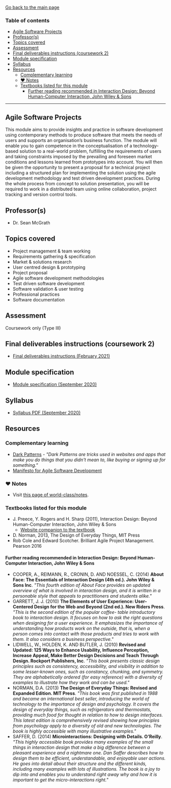 [Go back to the main page](../../../README.md)

### Table of contents

- [Agile Software Projects](#agile-software-projects)
- [Professor(s)](#professors)
- [Topics covered](#topics-covered)
- [Assessment](#assessment)
- [Final deliverables instructions (coursework 2)](#final-deliverables-instructions-coursework-2)
- [Module specification](#module-specification)
- [Syllabus](#syllabus)
- [Resources](#resources)
  - [Complementary learning](#complementary-learning)
  - [:heart: Notes](#heart-notes)
  - [Textbooks listed for this module](#textbooks-listed-for-this-module)
    - [Further reading recommended in Interaction Design: Beyond Human-Computer Interaction, John Wiley & Sons](#further-reading-recommended-in-interaction-design-beyond-human-computer-interaction-john-wiley--sons)

---

## Agile Software Projects

This module aims to provide insights and practice in software
development using contemporary methods to produce software that meets
the needs of users and supports an organisation’s business function.
The module will enable you to gain competence in the conceptualisation
of a technology-based solution to a real-world problem, fulfilling
the requirements of users and taking constraints imposed by the
prevailing and foreseen market conditions and lessons learned from
prototypes into account. You will then be given the opportunity to
present a proposal for a technical project including a structured plan
for implementing the solution using the agile development methodology
and test driven development practices. During the whole process from
concept to solution presentation, you will be required to work in a
distributed team using online collaboration, project tracking and
version control tools.

## Professor(s)

- Dr. Sean McGrath

## Topics covered

- Project management & team working
- Requirements gathering & specification
- Market & solutions research
- User centred design & prototyping
- Project proposal
- Agile software development methodologies
- Test driven software development
- Software validation & user testing
- Professional practices
- Software documentation

## Assessment

Coursework only (Type III)

## Final deliverables instructions (coursework 2)

- [Final deliverables instructions (February 2021)](https://github.com/world-class/binary-assets/blob/master/modules/cm2020-asp/cm2020_asp_final_deliverables_instructions.pdf)

## Module specification

- [Module specification (September 2020)](https://github.com/world-class/binary-assets/blob/master/modules/module-specification/CM2020_ASP-Module-Spec.pdf)

## Syllabus

- [Syllabus PDF (September 2020)](https://github.com/world-class/binary-assets/blob/master/modules/syllabi/Syllabus_CM2020_ASP.pdf)

## Resources

### Complementary learning

- [Dark Patterns](https://darkpatterns.org/) - _"Dark Patterns are tricks used in websites and apps that make you do things that you didn't mean to, like buying or signing up for something."_
- [Manifesto for Agile Software Development](https://agilemanifesto.org/)

### :heart: Notes

- Visit [this page of world-class/notes](https://github.com/world-class/notes/tree/master/level-5/agile-software-projects).

### Textbooks listed for this module

- J. Preece, Y. Rogers and H. Sharp (2011), Interaction Design: Beyond Human-Computer Interaction, John Wiley & Sons
  - [Website companion to the textbook](http://www.id-book.com/)
- D. Norman, 2013, The Design of Everyday Things, MIT Press
- Rob Cole and Edward Scotcher. Brilliant Agile Project Management. Pearson 2016

#### Further reading recommended in Interaction Design: Beyond Human-Computer Interaction, John Wiley & Sons

- COOPER, A., REIMANN, R., CRONIN, D. AND NOESSEL, C. (2014) **About Face: The Essentials of Interaction Design (4th ed.). John Wiley & Sons Inc**. _"This fourth edition of About Face provides an updated overview of what is involved in interaction design, and it is written in a personable style that appeals to practitioners and students alike."_
- GARRETT, J. J. (2010) **The Elements of User Experience: User-Centered Design for the Web and Beyond (2nd ed.). New Riders Press**. _"This is the second edition of the popular coffee- table introductory book to interaction design. It focuses on how to ask the right questions when designing for a user experience. It emphasizes the importance of understanding how products work on the outside, that is, when a person comes into contact with those products and tries to work with them. It also considers a business perspective."_
- LIDWELL, W., HOLDEN, K. AND BUTLER, J. (2010) **Revised and Updated: 125 Ways to Enhance Usability, Influence Perception, Increase Appeal, Make Better Design Decisions and Teach Through Design. Rockport Publishers, Inc**. _"This book presents classic design principles such as consistency, accessibility, and visibility in addition to some lesser-known ones, such as constancy, chunking, and symmetry. They are alphabetically ordered (for easy reference) with a diversity of examples to illustrate how they work and can be used."_
- NORMAN, D.A. (2013) **The Design of Everyday Things: Revised and Expanded Edition. MIT Press**. _"This book was first published in 1988 and became an international best seller, introducing the world of technology to the importance of design and psychology. It covers the design of everyday things, such as refrigerators and thermostats, providing much food for thought in relation to how to design interfaces. This latest edition is comprehensively revised showing how principles from psychology apply to a diversity of old and new technologies. The book is highly accessible with many illustrative examples."_
- SAFFER, D. (2014) **Microinteractions: Designing with Details. O’Reilly**. _"This highly accessible book provides many examples of the small things in interaction design that make a big difference between a pleasant experience and a nightmare one. Dan Saffer describes how to design them to be efficient, understandable, and enjoyable user actions. He goes into detail about their structure and the different kinds, including many examples with lots of illustrations. The book is a joy to dip into and enables you to understand right away why and how it is important to get the micro-interactions right."_
